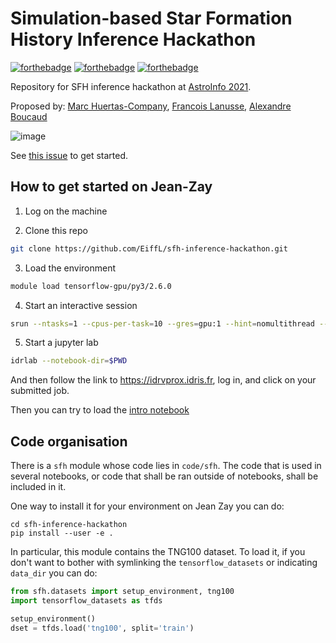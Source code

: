 # Simulation-based Star Formation History Inference Hackathon
[![forthebadge](https://forthebadge.com/images/badges/uses-badges.svg)](https://forthebadge.com) [![forthebadge](https://forthebadge.com/images/badges/built-with-science.svg)](https://forthebadge.com) [![forthebadge](https://forthebadge.com/images/badges/powered-by-black-magic.svg)](https://forthebadge.com)

Repository for SFH inference hackathon at [AstroInfo 2021](https://astroinfo2021.sciencesconf.org/).

Proposed by: [Marc Huertas-Company](https://github.com/mhuertascompany), [Francois Lanusse](https://github.com/eiffl), [Alexandre Boucaud](https://github.com/aboucaud)

![image](https://user-images.githubusercontent.com/861591/144759151-1091c201-2cb0-433e-aa81-6c8728afc579.png)


See [this issue](https://github.com/EiffL/sfh-inference-hackathon/issues/1) to get started.

## How to get started on Jean-Zay

1. Log on the machine

2. Clone this repo
```bash
git clone https://github.com/EiffL/sfh-inference-hackathon.git
```

3. Load the environment
```bash
module load tensorflow-gpu/py3/2.6.0
```

4. Start an interactive session
```bash
srun --ntasks=1 --cpus-per-task=10 --gres=gpu:1 --hint=nomultithread --time=06:00:00 -A wvb@gpu --pty bash
```

5. Start a jupyter lab
```bash
idrlab --notebook-dir=$PWD
```
And then follow the link to https://idrvprox.idris.fr, log in, and click on your submitted job.

Then you can try to load the [intro notebook](notebooks/Intro_Hackathon_Astroinfo21_SFHs.ipynb)

## Code organisation

There is a `sfh` module whose code lies in `code/sfh`.  The code that is used
in several notebooks, or code that shall be ran outside of notebooks, shall be
included in it.

One way to install it for your environment on Jean Zay you can do:

```shell
cd sfh-inference-hackathon
pip install --user -e .
```

In particular, this module contains the TNG100 dataset.  To load it, if you don't want to bother with symlinking the `tensorflow_datasets` or indicating `data_dir` you can do:

```python
from sfh.datasets import setup_environment, tng100
import tensorflow_datasets as tfds

setup_environment()
dset = tfds.load('tng100', split='train')
```

